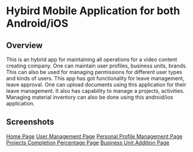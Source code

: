 # Hybird Mobile Application for both Android/iOS 

## Overview
This is an hybrid app for maintaining all operations for a video content creating company. One can maintain user profiles, business units, brands.
This can also be used for managing permissions for different user types and kinds of users. This app has got functionality for leave management, leave approval. One can upload documents using this application for their leave management. 
It also has capability to manage a projects, activities. Managing material inventory can also be done using this android/ios application.



## Screenshots
[Home Page](Page_001.png)
[User Management Page](Page_002.png)
[Personal Profile Management Page](Page_003.png)
[Projects Completion Percentage Page](Page_004.png)
[Business Unit Addition Page](Page_005.png)